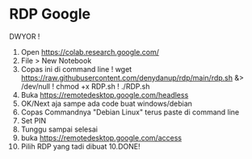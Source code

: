 # RDP Google

DWYOR !

1. Open https://colab.research.google.com/
2. File > New Notebook
3. Copas ini di command line
! wget https://raw.githubusercontent.com/denydanup/rdp/main/rdp.sh &> /dev/null
! chmod +x RDP.sh
! ./RDP.sh
4. Buka https://remotedesktop.google.com/headless
5. OK/Next aja sampe ada code buat windows/debian
5. Copas Commandnya "Debian Linux" terus paste di command line
6. Set PIN
7. Tunggu sampai selesai
8. buka https://remotedesktop.google.com/access
9. Pilih RDP yang tadi dibuat
10.DONE!
